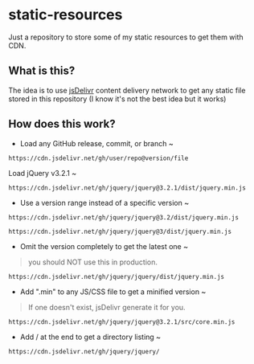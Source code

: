 # static-resources
Just a repository to store some of my static resources to get them with CDN.

## What is this?

The idea is to use [jsDelivr](https://www.jsdelivr.com/?docs=gh) content delivery network to get any static file stored in this repository (I know it's not the best idea but it works)

## How does this work?

* Load any GitHub release, commit, or branch ~

`https://cdn.jsdelivr.net/gh/user/repo@version/file`

Load jQuery v3.2.1 ~

`https://cdn.jsdelivr.net/gh/jquery/jquery@3.2.1/dist/jquery.min.js`

* Use a version range instead of a specific version ~

`https://cdn.jsdelivr.net/gh/jquery/jquery@3.2/dist/jquery.min.js`

`https://cdn.jsdelivr.net/gh/jquery/jquery@3/dist/jquery.min.js`

* Omit the version completely to get the latest one ~

> you should NOT use this in production.

`https://cdn.jsdelivr.net/gh/jquery/jquery/dist/jquery.min.js`

* Add ".min" to any JS/CSS file to get a minified version ~

> If one doesn't exist, jsDelivr generate it for you.

`https://cdn.jsdelivr.net/gh/jquery/jquery@3.2.1/src/core.min.js`

* Add / at the end to get a directory listing ~

`https://cdn.jsdelivr.net/gh/jquery/jquery/`
